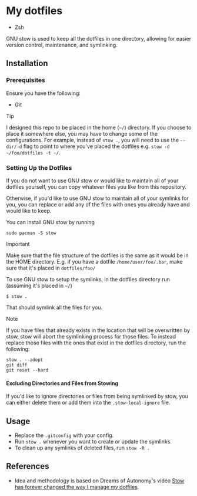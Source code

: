 # My dotfiles

- Zsh

GNU stow is used to keep all the dotfiles in one directory, allowing for easier version control, maintenance, and symlinking. 

## Installation

### Prerequisites

Ensure you have the following:

- Git

> [!TIP]
> I designed this repo to be placed in the home (`~/`) directory. If you choose to place it somewhere else, you may have to change some of the configurations. For example, instead of `stow .`, you will need to use the `--dir/-d` flag to point to where you've placed the dotfiles e.g. `stow -d ~/foo/dotfiles -t ~/`.

### Setting Up the Dotfiles

If you do not want to use GNU stow or would like to maintain all of your dotfiles yourself, you can copy whatever files you like from this repository. 

Otherwise, if you'd like to use GNU stow to maintain all of your symlinks for you, you can replace or add any of the files with ones you already have and would like to keep.


You can install GNU stow by running

```
sudo pacman -S stow
```

> [!IMPORTANT]
> Make sure that the file structure of the dotfiles is the same as it would be in the HOME directory. E.g. if you have a dotfile `/home/user/foo/.bar`, make sure that it's placed in `dotfiles/foo/`

To use GNU stow to setup the symlinks, in the dotfiles directory run (assuming it's placed in `~/`)

```
$ stow .
```

That should symlink all the files for you.

> [!NOTE]
> If you have files that already exists in the location that will be overwritten by stow, stow will abort the symlinking process for those files. To instead replace those files with the ones that exist in the dotfiles directory, run the following:
> ```
> stow . --adopt
> git diff
> git reset --hard
> ```

#### Excluding Directories and Files from Stowing
If you'd like to ignore directories or files from being symlinked by stow, you can either delete them or add them into the `.stow-local-ignore` file.


## Usage

- Replace the `.gitconfig` with your config.
- Run `stow .` whenever you want to create or update the symlinks.
- To clean up any symlinks of deleted files, run `stow -R .`

## References

- Idea and methodology is based on Dreams of Autonomy's video [Stow has forever changed the way I manage my dotfiles](https://www.youtube.com/watch?v=y6XCebnB9gs).
